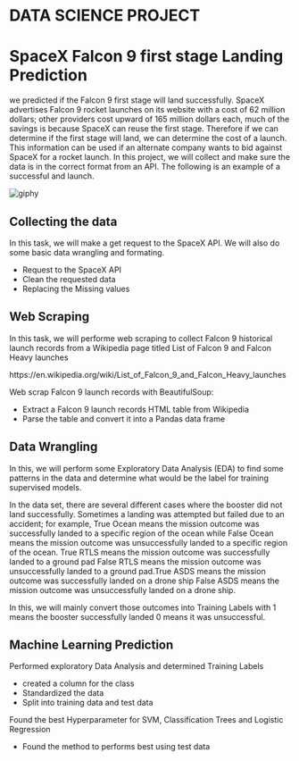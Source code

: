 # DATA SCIENCE PROJECT
# SpaceX Falcon 9 first stage Landing Prediction

<p>
we predicted if the Falcon 9 first stage will land successfully. SpaceX advertises Falcon 9 rocket launches on its website with a cost of 62 million dollars; other providers cost upward of 165 million dollars each, much of the savings is because SpaceX can reuse the first stage. Therefore if we can determine if the first stage will land, we can determine the cost of a launch. This information can be used if an alternate company wants to bid against SpaceX for a rocket launch. In this project, we will collect and make sure the data is in the correct format from an API. The following is an example of a successful and launch.
</p>

![giphy](https://user-images.githubusercontent.com/53977573/173599312-49e7ca1d-6f3b-427c-bc19-10d9a490f5b6.gif)

## Collecting the data
<p>
In this task, we will make a get request to the SpaceX API. We will also do some basic data wrangling and formating.
</p>

<ul>
<li>Request to the SpaceX API</li>
<li>Clean the requested data</li>
<li>Replacing the Missing values</li>
</ul>

## Web Scraping
<p>
In this task, we will  performe web scraping to collect Falcon 9 historical launch records from a Wikipedia page titled List of Falcon 9 and Falcon Heavy launches
</p>
https://en.wikipedia.org/wiki/List_of_Falcon_9_and_Falcon_Heavy_launches
<p>
Web scrap Falcon 9 launch records with BeautifulSoup:
<ul>
<li>Extract a Falcon 9 launch records HTML table from Wikipedia</li>
<li>Parse the table and convert it into a Pandas data frame</li>
</ul>
</p>

## Data Wrangling
<p>
In this, we will perform some Exploratory Data Analysis (EDA) to find some patterns in the data and determine what would be the label for training supervised models.

In the data set, there are several different cases where the booster did not land successfully. Sometimes a landing was attempted but failed due to an accident; for example, True Ocean means the mission outcome was successfully landed to a specific region of the ocean while False Ocean means the mission outcome was unsuccessfully landed to a specific region of the ocean. True RTLS means the mission outcome was successfully landed to a ground pad False RTLS means the mission outcome was unsuccessfully landed to a ground pad.True ASDS means the mission outcome was successfully landed on a drone ship False ASDS means the mission outcome was unsuccessfully landed on a drone ship.

In this, we will mainly convert those outcomes into Training Labels with 1 means the booster successfully landed 0 means it was unsuccessful.
</p>

## Machine Learning Prediction
<p>
Performed  exploratory Data Analysis and determined Training Labels
</p>
<ul>
<li> created a column for the class</li>
<li> Standardized the data</li>
<li> Split into training data and test data</li>
</ul>
<p>
Found the best Hyperparameter for SVM, Classification Trees and Logistic Regression
</p>
<ul>
<li>Found the method to performs best using test data</li>
</ul>
